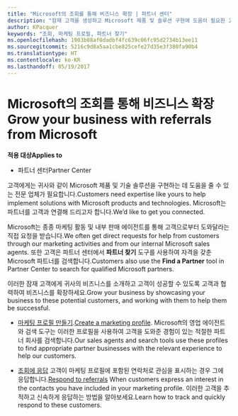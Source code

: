 ```yaml
---
title: "Microsoft의 조회를 통해 비즈니스 확장 | 파트너 센터"
description: "잠재 고객을 생성하고 Microsoft 제품 및 솔루션 구현에 도움이 필요한 고객과 관계를 구축하세요."
author: KPacquer
keywords: "조회, 마케팅 프로필, 파트너 찾기"
ms.openlocfilehash: 1903b08af0dadbf4fc639c06fc95d2734b13ee11
ms.sourcegitcommit: 5216c9d8a5aa1cbe825cefe27d35e3f380fa90b4
ms.translationtype: HT
ms.contentlocale: ko-KR
ms.lasthandoff: 05/19/2017
---
```

# <a name="grow-your-business-with-referrals-from-microsoft"></a><span data-ttu-id="9e03c-104">Microsoft의 조회를 통해 비즈니스 확장</span><span class="sxs-lookup"><span data-stu-id="9e03c-104">Grow your business with referrals from Microsoft</span></span>

**<span data-ttu-id="9e03c-105">적용 대상</span><span class="sxs-lookup"><span data-stu-id="9e03c-105">Applies to</span></span>**

-  <span data-ttu-id="9e03c-106">파트너 센터</span><span class="sxs-lookup"><span data-stu-id="9e03c-106">Partner Center</span></span>

<span data-ttu-id="9e03c-107">고객에게는 귀사와 같이 Microsoft 제품 및 기술 솔루션을 구현하는 데 도움을 줄 수 있는 전문 업체가 필요합니다.</span><span class="sxs-lookup"><span data-stu-id="9e03c-107">Customers need expertise like yours to help implement solutions with Microsoft products and technologies.</span></span> <span data-ttu-id="9e03c-108">Microsoft는 파트너를 고객과 연결해 드리고자 합니다.</span><span class="sxs-lookup"><span data-stu-id="9e03c-108">We’d like to get you connected.</span></span>

<span data-ttu-id="9e03c-109">Microsoft는 종종 마케팅 활동 및 내부 판매 에이전트를 통해 고객으로부터 도와달라는 직접 요청을 받습니다.</span><span class="sxs-lookup"><span data-stu-id="9e03c-109">We often get direct requests for help from customers through our marketing activities and from our internal Microsoft sales agents.</span></span> <span data-ttu-id="9e03c-110">또한 고객은 파트너 센터에서 **파트너 찾기** 도구를 사용하여 자격을 갖춘 Microsoft 파트너를 검색합니다.</span><span class="sxs-lookup"><span data-stu-id="9e03c-110">Customers also use the **Find a Partner** tool in Partner Center to search for qualified Microsoft partners.</span></span> 

<span data-ttu-id="9e03c-111">이러한 잠재 고객에게 귀사의 비즈니스를 소개하고 고객이 성공할 수 있도록 고객과 협력하여 비즈니스를 확장하세요.</span><span class="sxs-lookup"><span data-stu-id="9e03c-111">Grow your business by showcasing your business to these potential customers, and working with them to help them be successful.</span></span>

*  <span data-ttu-id="9e03c-112">[마케팅 프로필 만들기](create-a-marketing-profile.md).</span><span class="sxs-lookup"><span data-stu-id="9e03c-112">[Create a marketing profile](create-a-marketing-profile.md).</span></span> <span data-ttu-id="9e03c-113">Microsoft의 영업 에이전트와 검색 도구는 이러한 프로필을 사용하여 고객을 도와준 경험이 있는 적절한 파트너 회사를 검색합니다.</span><span class="sxs-lookup"><span data-stu-id="9e03c-113">Our sales agents and search tools use these profiles to find appropriate partner businesses with the relevant experience to help our customers.</span></span>

*  <span data-ttu-id="9e03c-114">[조회에 응답](responding-to-referrals.md) 고객이 마케팅 프로필에 포함된 연락처로 관심을 표시하는 경우 그에 응답합니다.</span><span class="sxs-lookup"><span data-stu-id="9e03c-114">[Respond to referrals](responding-to-referrals.md) When customers express an interest in the contacts you have included in your marketing profile.</span></span> <span data-ttu-id="9e03c-115">이러한 고객을 추적하고 신속하게 응답하는 방법을 알아보세요.</span><span class="sxs-lookup"><span data-stu-id="9e03c-115">Learn how to track and quickly respond to these customers.</span></span>
